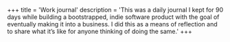 +++
title = 'Work journal'
description = 'This was a daily journal I kept for 90 days while building a bootstrapped, indie software product with the goal of eventually making it into a business. I did this as a means of reflection and to share what it’s like for anyone thinking of doing the same.'
+++
